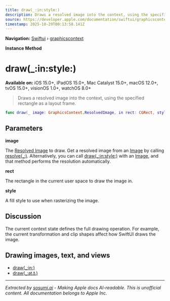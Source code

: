 ```yaml
---
title: draw(_:in:style:)
description: Draws a resolved image into the context, using the specified rectangle as a layout frame.
source: https://developer.apple.com/documentation/swiftui/graphicscontext/draw(_:in:style:)
timestamp: 2025-10-29T00:13:58.141Z
---
```


**Navigation:** [Swiftui](/documentation/swiftui) › [graphicscontext](/documentation/swiftui/graphicscontext)

**Instance Method**

# draw(_:in:style:)

**Available on:** iOS 15.0+, iPadOS 15.0+, Mac Catalyst 15.0+, macOS 12.0+, tvOS 15.0+, visionOS 1.0+, watchOS 8.0+

> Draws a resolved image into the context, using the specified rectangle as a layout frame.

```swift
func draw(_ image: GraphicsContext.ResolvedImage, in rect: CGRect, style: FillStyle = FillStyle())
```

## Parameters

**image**

The [Resolved Image](/documentation/swiftui/graphicscontext/resolvedimage) to draw. Get a resolved image from an [Image](/documentation/swiftui/image) by calling [resolve(_:)](/documentation/swiftui/graphicscontext/resolve(_:)-898z6). Alternatively, you can call [draw(_:in:style:)](/documentation/swiftui/graphicscontext/draw(_:in:style:)-blhz) with an [Image](/documentation/swiftui/image), and that method performs the resolution automatically.



**rect**

The rectangle in the current user space to draw the image in.



**style**

A fill style to use when rasterizing the image.



## Discussion

The current context state defines the full drawing operation. For example, the current transformation and clip shapes affect how SwiftUI draws the image.

## Drawing images, text, and views

- [draw(_:in:)](/documentation/swiftui/graphicscontext/draw(_:in:))
- [draw(_:at:anchor:)](/documentation/swiftui/graphicscontext/draw(_:at:anchor:))

---

*Extracted by [sosumi.ai](https://sosumi.ai) - Making Apple docs AI-readable.*
*This is unofficial content. All documentation belongs to Apple Inc.*
